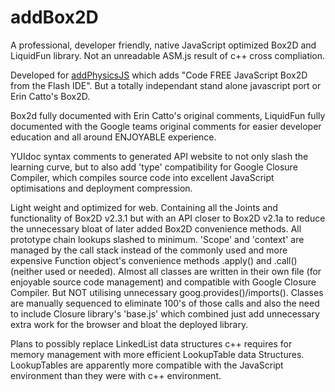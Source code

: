 # addBox2D

A professional, developer friendly, native JavaScript optimized Box2D and LiquidFun library.
Not an unreadable ASM.js result of c++ cross compliation.

Developed for [addPhysicsJS](https://github.com/SmartArtsStudio/addPhysicsJS) which adds "Code FREE JavaScript Box2D from the Flash IDE". But a totally independant stand alone javascript port or Erin Catto's Box2D.

Box2d fully documented with Erin Catto's original comments, LiquidFun fully documented with the Google teams original
comments for easier developer education and all around ENJOYABLE experience.

YUIdoc syntax comments to generated API website to not only slash the learning curve, but to also add 'type' compatibility 
for Google Closure Compiler, which compiles source code into excellent JavaScript optimisations and deployment compression.

Light weight and optimized for web. Containing all the Joints and functionality of Box2D v2.3.1 but with an API closer 
to Box2D v2.1a to reduce the unnecessary bloat of later added Box2D convenience methods. All prototype chain lookups 
slashed to minimum. 'Scope' and 'context' are managed by the call stack instead of the commonly used and more expensive 
Function object's convenience methods .apply() and .call() (neither used or needed). Almost all classes are written in their 
own file (for enjoyable source code management) and compatible with Google Closure Compiler. But NOT utilising unnecessary 
goog.provides()/imports(). Classes are manually sequenced to eliminate 100's of those calls and also the need to include 
Closure library's 'base.js' which combined just add unnecessary extra work for the browser and bloat the deployed library.

Plans to possibly replace LinkedList data structures c++ requires for memory management with more efficient LookupTable data
Structures. LookupTables are apparently more compatible with the JavaScript environment than they were with c++ environment.
